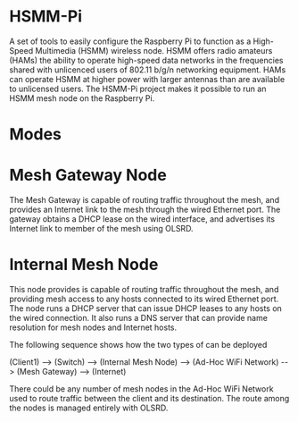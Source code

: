 HSMM-Pi
=======

A set of tools to easily configure the Raspberry Pi to function as a High-Speed 
Multimedia (HSMM) wireless node.  HSMM offers radio amateurs (HAMs) the ability 
to operate high-speed data networks in the frequencies shared with unlicenced 
users of 802.11 b/g/n networking equipment.  HAMs can operate HSMM at higher 
power with larger antennas than are available to unlicensed users.  The HSMM-Pi 
project makes it possible to run an HSMM mesh node on the Raspberry Pi.

Modes
=====

Mesh Gateway Node
=================
The Mesh Gateway is capable of routing traffic throughout the mesh, and 
provides an Internet link to the mesh through the wired Ethernet port.  The 
gateway obtains a DHCP lease on the wired interface, and advertises its 
Internet link to member of the mesh using OLSRD.


Internal Mesh Node
==================
This node provides is capable of routing traffic throughout the mesh, and 
providing mesh access to any hosts connected to its wired Ethernet port.  
The node runs a DHCP server that can issue DHCP leases to any hosts on the 
wired connection.  It also runs a DNS server that can provide name resolution 
for mesh nodes and Internet hosts.

The following sequence shows how the two types of can be deployed

(Client1) --> (Switch) --> (Internal Mesh Node) --> (Ad-Hoc WiFi Network) --> (Mesh Gateway) --> (Internet)

There could be any number of mesh nodes in the Ad-Hoc WiFi Network used to 
route traffic between the client and its destination.  The route among the 
nodes is managed entirely with OLSRD.

